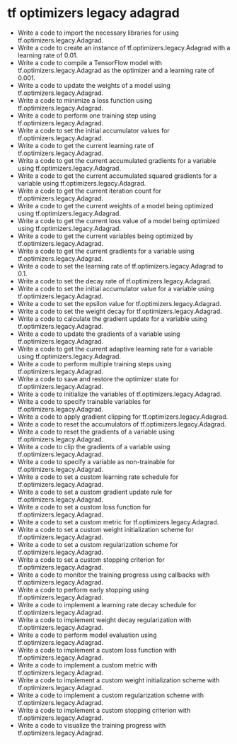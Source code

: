 # tf optimizers legacy adagrad

- Write a code to import the necessary libraries for using tf.optimizers.legacy.Adagrad.
- Write a code to create an instance of tf.optimizers.legacy.Adagrad with a learning rate of 0.01.
- Write a code to compile a TensorFlow model with tf.optimizers.legacy.Adagrad as the optimizer and a learning rate of 0.001.
- Write a code to update the weights of a model using tf.optimizers.legacy.Adagrad.
- Write a code to minimize a loss function using tf.optimizers.legacy.Adagrad.
- Write a code to perform one training step using tf.optimizers.legacy.Adagrad.
- Write a code to set the initial accumulator values for tf.optimizers.legacy.Adagrad.
- Write a code to get the current learning rate of tf.optimizers.legacy.Adagrad.
- Write a code to get the current accumulated gradients for a variable using tf.optimizers.legacy.Adagrad.
- Write a code to get the current accumulated squared gradients for a variable using tf.optimizers.legacy.Adagrad.
- Write a code to get the current iteration count for tf.optimizers.legacy.Adagrad.
- Write a code to get the current weights of a model being optimized using tf.optimizers.legacy.Adagrad.
- Write a code to get the current loss value of a model being optimized using tf.optimizers.legacy.Adagrad.
- Write a code to get the current variables being optimized by tf.optimizers.legacy.Adagrad.
- Write a code to get the current gradients for a variable using tf.optimizers.legacy.Adagrad.
- Write a code to set the learning rate of tf.optimizers.legacy.Adagrad to 0.1.
- Write a code to set the decay rate of tf.optimizers.legacy.Adagrad.
- Write a code to set the initial accumulator value for a variable using tf.optimizers.legacy.Adagrad.
- Write a code to set the epsilon value for tf.optimizers.legacy.Adagrad.
- Write a code to set the weight decay for tf.optimizers.legacy.Adagrad.
- Write a code to calculate the gradient update for a variable using tf.optimizers.legacy.Adagrad.
- Write a code to update the gradients of a variable using tf.optimizers.legacy.Adagrad.
- Write a code to get the current adaptive learning rate for a variable using tf.optimizers.legacy.Adagrad.
- Write a code to perform multiple training steps using tf.optimizers.legacy.Adagrad.
- Write a code to save and restore the optimizer state for tf.optimizers.legacy.Adagrad.
- Write a code to initialize the variables of tf.optimizers.legacy.Adagrad.
- Write a code to specify trainable variables for tf.optimizers.legacy.Adagrad.
- Write a code to apply gradient clipping for tf.optimizers.legacy.Adagrad.
- Write a code to reset the accumulators of tf.optimizers.legacy.Adagrad.
- Write a code to reset the gradients of a variable using tf.optimizers.legacy.Adagrad.
- Write a code to clip the gradients of a variable using tf.optimizers.legacy.Adagrad.
- Write a code to specify a variable as non-trainable for tf.optimizers.legacy.Adagrad.
- Write a code to set a custom learning rate schedule for tf.optimizers.legacy.Adagrad.
- Write a code to set a custom gradient update rule for tf.optimizers.legacy.Adagrad.
- Write a code to set a custom loss function for tf.optimizers.legacy.Adagrad.
- Write a code to set a custom metric for tf.optimizers.legacy.Adagrad.
- Write a code to set a custom weight initialization scheme for tf.optimizers.legacy.Adagrad.
- Write a code to set a custom regularization scheme for tf.optimizers.legacy.Adagrad.
- Write a code to set a custom stopping criterion for tf.optimizers.legacy.Adagrad.
- Write a code to monitor the training progress using callbacks with tf.optimizers.legacy.Adagrad.
- Write a code to perform early stopping using tf.optimizers.legacy.Adagrad.
- Write a code to implement a learning rate decay schedule for tf.optimizers.legacy.Adagrad.
- Write a code to implement weight decay regularization with tf.optimizers.legacy.Adagrad.
- Write a code to perform model evaluation using tf.optimizers.legacy.Adagrad.
- Write a code to implement a custom loss function with tf.optimizers.legacy.Adagrad.
- Write a code to implement a custom metric with tf.optimizers.legacy.Adagrad.
- Write a code to implement a custom weight initialization scheme with tf.optimizers.legacy.Adagrad.
- Write a code to implement a custom regularization scheme with tf.optimizers.legacy.Adagrad.
- Write a code to implement a custom stopping criterion with tf.optimizers.legacy.Adagrad.
- Write a code to visualize the training progress with tf.optimizers.legacy.Adagrad.